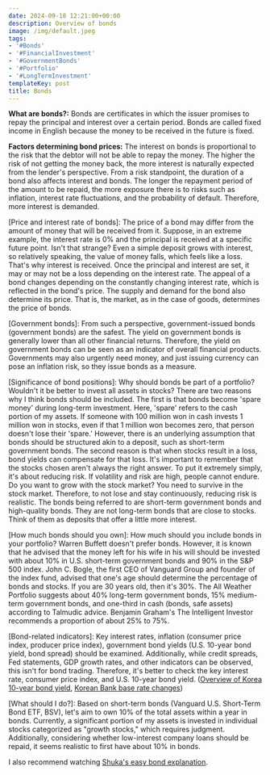 ```yaml
---
date: 2024-09-18 12:21:00+00:00
description: Overview of bonds
image: /img/default.jpeg
tags:
- '#Bonds'
- '#FinancialInvestment'
- '#GovernmentBonds'
- '#Portfolio'
- '#LongTermInvestment'
templateKey: post
title: Bonds
---
```


**What are bonds?:** Bonds are certificates in which the issuer promises to repay the principal and interest over a certain period. Bonds are called fixed income in English because the money to be received in the future is fixed.

**Factors determining bond prices:** The interest on bonds is proportional to the risk that the debtor will not be able to repay the money. The higher the risk of not getting the money back, the more interest is naturally expected from the lender's perspective. From a risk standpoint, the duration of a bond also affects interest and bonds. The longer the repayment period of the amount to be repaid, the more exposure there is to risks such as inflation, interest rate fluctuations, and the probability of default. Therefore, more interest is demanded.

[Price and interest rate of bonds]: The price of a bond may differ from the amount of money that will be received from it. Suppose, in an extreme example, the interest rate is 0% and the principal is received at a specific future point. Isn't that strange? Even a simple deposit grows with interest, so relatively speaking, the value of money falls, which feels like a loss. That's why interest is received. Once the principal and interest are set, it may or may not be a loss depending on the interest rate. The appeal of a bond changes depending on the constantly changing interest rate, which is reflected in the bond's price. The supply and demand for the bond also determine its price. That is, the market, as in the case of goods, determines the price of bonds.

[Government bonds]: From such a perspective, government-issued bonds (government bonds) are the safest. The yield on government bonds is generally lower than all other financial returns. Therefore, the yield on government bonds can be seen as an indicator of overall financial products. Governments may also urgently need money, and just issuing currency can pose an inflation risk, so they issue bonds as a measure.

[Significance of bond positions]: Why should bonds be part of a portfolio? Wouldn't it be better to invest all assets in stocks? There are two reasons why I think bonds should be included. The first is that bonds become 'spare money' during long-term investment. Here, 'spare' refers to the cash portion of my assets. If someone with 100 million won in cash invests 1 million won in stocks, even if that 1 million won becomes zero, that person doesn't lose their 'spare.' However, there is an underlying assumption that bonds should be structured akin to a deposit, such as short-term government bonds. The second reason is that when stocks result in a loss, bond yields can compensate for that loss. It's important to remember that the stocks chosen aren't always the right answer. To put it extremely simply, it's about reducing risk. If volatility and risk are high, people cannot endure. Do you want to grow with the stock market? You need to survive in the stock market. Therefore, to not lose and stay continuously, reducing risk is realistic. The bonds being referred to are short-term government bonds and high-quality bonds. They are not long-term bonds that are close to stocks. Think of them as deposits that offer a little more interest.

[How much bonds should you own]: How much should you include bonds in your portfolio? Warren Buffett doesn't prefer bonds. However, it is known that he advised that the money left for his wife in his will should be invested with about 10% in U.S. short-term government bonds and 90% in the S&P 500 index. John C. Bogle, the first CEO of Vanguard Group and founder of the index fund, advised that one's age should determine the percentage of bonds and stocks. If you are 30 years old, then it's 30%. The All Weather Portfolio suggests about 40% long-term government bonds, 15% medium-term government bonds, and one-third in cash (bonds, safe assets) according to Talmudic advice. Benjamin Graham's The Intelligent Investor recommends a proportion of about 25% to 75%.

[Bond-related indicators]: Key interest rates, inflation (consumer price index, producer price index), government bond yields (U.S. 10-year bond yield, bond spread) should be examined. Additionally, while credit spreads, Fed statements, GDP growth rates, and other indicators can be observed, this isn't for bond trading. Therefore, it's better to check the key interest rate, consumer price index, and U.S. 10-year bond yield. ([Overview of Korea 10-year bond yield](https://kr.investing.com/rates-bonds/south-korea-10-year-bond-yield), [Korean Bank base rate changes](https://www.bok.or.kr/portal/singl/baseRate/list.do?dataSeCd=01&menuNo=200643))

[What should I do?]: Based on short-term bonds (Vanguard U.S. Short-Term Bond ETF, BSV), let's aim to own 10% of the total assets within a year in bonds. Currently, a significant portion of my assets is invested in individual stocks categorized as "growth stocks," which requires judgment. Additionally, considering whether low-interest company loans should be repaid, it seems realistic to first have about 10% in bonds.

I also recommend watching [Shuka's easy bond explanation](https://www.youtube.com/watch?v=Vq9SZiJgzJ8).